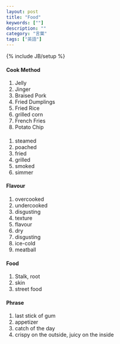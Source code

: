 ```yaml
---
layout: post
title: "Food"
keywords: [""]
description: ""
category: "言葉"
tags: ["英語"]
---
```

{% include JB/setup %}


#### Cook Method
1. Jelly
2. Jinger
1. Braised Pork
2. Fried Dumplings
3. Fried Rice
4. grilled corn
2. French Fries
3. Potato Chip

####
1. steamed
2. poached
3. fried
4. grilled
5. smoked
6. simmer

#### Flavour
1. overcooked
2. undercooked
3. disgusting
4. texture
5. flavour
6. dry
7. disgusting
8. ice-cold
8. meatball


#### Food
1. Stalk, root
2. skin
3. street food

#### Phrase
1. last stick of gum
2. appetizer
3. catch of the day
6. crispy on the outside, juicy on the inside
